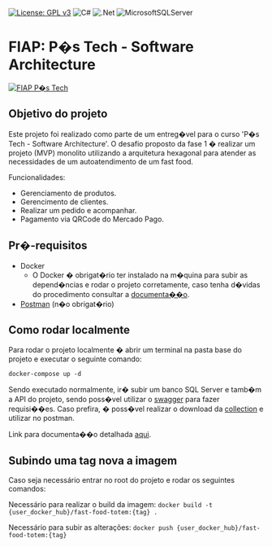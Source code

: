 [![License: GPL v3](https://img.shields.io/badge/License-GPLv3-blue.svg)](https://www.gnu.org/licenses/gpl-3.0)
![C#](https://img.shields.io/badge/c%23-%23239120.svg?style=for-the-badge&logo=c-sharp&logoColor=white)
![.Net](https://img.shields.io/badge/.NET-5C2D91?style=for-the-badge&logo=.net&logoColor=white)
![MicrosoftSQLServer](https://img.shields.io/badge/Microsoft%20SQL%20Server-CC2927?style=for-the-badge&logo=microsoft%20sql%20server&logoColor=white)

# FIAP: P�s Tech - Software Architecture

[![FIAP P�s Tech](https://postech.fiap.com.br/imgs/imgshare.png)](https://postech.fiap.com.br/?gad_source=1&gclid=Cj0KCQjwhfipBhCqARIsAH9msbmkyFZTmYIBomPCo-sGkBPLiiZYAkvTmM1Kx-QjwmYs3_NhyPKvP44aAtdZEALw_wcB)

## Objetivo do projeto
Este projeto foi realizado como parte de um entreg�vel para o curso 'P�s Tech - Software Architecture'.
O desafio proposto da fase 1 � realizar um projeto (MVP) monolito utilizando a arquitetura hexagonal para atender as necessidades de um autoatendimento de um fast food.


Funcionalidades:
* Gerenciamento de produtos.
* Gerencimento de clientes.
* Realizar um pedido e acompanhar.
* Pagamento via QRCode do Mercado Pago.

## Pr�-requisitos
* Docker							
	* O Docker � obrigat�rio ter instalado na m�quina para subir as depend�ncias e rodar o projeto corretamente, caso tenha d�vidas do procedimento consultar a [documenta��o](https://docs.docker.com/desktop/).
* [Postman](https://www.postman.com/downloads/) (n�o obrigat�rio)

## Como rodar localmente
Para rodar o projeto localmente � abrir um terminal na pasta base do projeto e executar o seguinte comando:

```docker-compose up -d```

Sendo executado normalmente, ir� subir um banco SQL Server e tamb�m a API do projeto, sendo poss�vel utilizar o [swagger](http://localhost:8080/swagger/index.html) para fazer requisi��es.
Caso prefira, � poss�vel realizar o download da [collection](https://github.com/postech-fiap-4soat-g01/FastFoodTotem/blob/main/FastFoodTotem%20-%20Jornada%20dos%20Usu%C3%A1rios.postman_collection.json) e utilizar no postman.

Link para documenta��o detalhada [aqui](https://docs.google.com/document/d/1YhRbWbEMPwUHi4J2lIz5dQMwZ6KrRzot/edit?usp=sharing&ouid=109865710704677504404&rtpof=true&sd=true).

## Subindo uma tag nova a imagem
Caso seja necessário entrar no root do projeto e rodar os seguintes comandos:

Necessário para realizar o build da imagem:
```docker build -t {user_docker_hub}/fast-food-totem:{tag} .```

Necessário para subir as alterações:
```docker push {user_docker_hub}/fast-food-totem:{tag}```